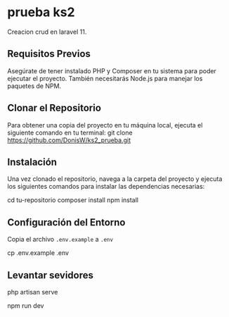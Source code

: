 # prueba ks2

Creacion crud en laravel 11.

## Requisitos Previos

Asegúrate de tener instalado PHP y Composer en tu sistema para poder ejecutar el proyecto. También necesitarás Node.js para manejar los paquetes de NPM.

## Clonar el Repositorio

Para obtener una copia del proyecto en tu máquina local, ejecuta el siguiente comando en tu terminal:
git clone https://github.com/DonisW/ks2_prueba.git

## Instalación

Una vez clonado el repositorio, navega a la carpeta del proyecto y ejecuta los siguientes comandos para instalar las dependencias necesarias:

cd tu-repositorio
composer install
npm install

## Configuración del Entorno

Copia el archivo `.env.example` a `.env` 

cp .env.example .env

## Levantar sevidores

php artisan serve

npm run dev

